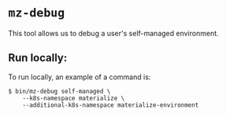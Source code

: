 # `mz-debug`

This tool allows us to debug a user's self-managed environment.

## Run locally:
To run locally, an example of a command is:

```shell
$ bin/mz-debug self-managed \
    --k8s-namespace materialize \
    --additional-k8s-namespace materialize-environment
```

